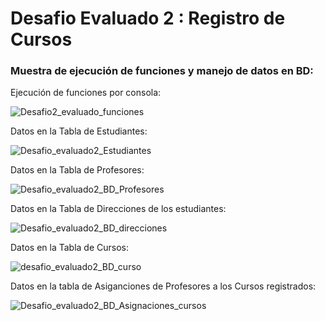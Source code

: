 # Desafio Evaluado 2 : Registro de Cursos

### Muestra de ejecución de funciones y manejo de datos en BD:

Ejecución de funciones por consola: 

![Desafio2_evaluado_funciones](https://github.com/Bar011/desafio_evaluado2_Beatriz_Mariana_Alvarez_Rojas/assets/65033110/908114d4-d9a1-49b1-9180-756c8138f9d8)

Datos en la Tabla de Estudiantes: 

![Desafio_evaluado2_Estudiantes](https://github.com/Bar011/desafio_evaluado2_Beatriz_Mariana_Alvarez_Rojas/assets/65033110/c3dc42b0-4cca-492a-821e-82be2e3adfdc)

Datos en la Tabla de Profesores:

![Desafio_evaluado2_BD_Profesores](https://github.com/Bar011/desafio_evaluado2_Beatriz_Mariana_Alvarez_Rojas/assets/65033110/f238fbb9-05e1-4168-9930-e7e3470d6322)

Datos en la Tabla de Direcciones de los estudiantes: 

![Desafio_evaluado2_BD_direcciones](https://github.com/Bar011/desafio_evaluado2_Beatriz_Mariana_Alvarez_Rojas/assets/65033110/590d8b7e-4694-42b2-a61b-e7b31c87ee0e)

Datos en la Tabla de Cursos:

![desafio_evaluado2_BD_curso](https://github.com/Bar011/desafio_evaluado2_Beatriz_Mariana_Alvarez_Rojas/assets/65033110/c3a49762-b1b9-4577-9c39-1fb7aa8df388)

Datos en la tabla de Asiganciones de Profesores a los Cursos registrados: 

![Desafio_evaluado2_BD_Asignaciones_cursos](https://github.com/Bar011/desafio_evaluado2_Beatriz_Mariana_Alvarez_Rojas/assets/65033110/aaa7647d-0da2-4fd1-ad77-b050ae9c4a6f)
